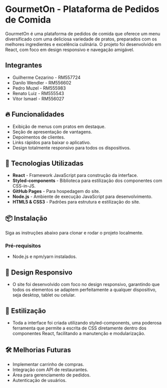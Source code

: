 # GourmetOn - Plataforma de Pedidos de Comida

GourmetOn é uma plataforma de pedidos de comida que oferece um menu diversificado com uma deliciosa variedade de pratos, preparados com os melhores ingredientes e excelência culinária. O projeto foi desenvolvido em React, com foco em design responsivo e navegação amigável.

## Integrantes
- Guilherme Cezarino - RM557724 
- Danilo Wendler - RM556602
- Pedro Muzel - RM555983
- Renato Luiz - RM555543
- Vitor Ismael - RM556027

## 🔥 Funcionalidades

- Exibição de menus com pratos em destaque.
- Seção de apresentação de vantagens.
- Depoimentos de clientes.
- Links rápidos para baixar o aplicativo.
- Design totalmente responsivo para todos os dispositivos.

## 🚀 Tecnologias Utilizadas

- **React** - Framework JavaScript para construção da interface.
- **Styled-components** - Biblioteca para estilização dos componentes com CSS-in-JS.
- **GitHub Pages** - Para hospedagem do site.
- **Node.js** - Ambiente de execução JavaScript para desenvolvimento.
- **HTML5 & CSS3** - Padrões para estrutura e estilização do site.

## 📦 Instalação

Siga as instruções abaixo para clonar e rodar o projeto localmente.

### Pré-requisitos

- Node.js e npm/yarn instalados.

## 📱 Design Responsivo

- O site foi desenvolvido com foco no design responsivo, garantindo que todos os elementos se adaptem perfeitamente a qualquer dispositivo, seja desktop, tablet ou celular.

## 🎨 Estilização

- Toda a interface foi criada utilizando styled-components, uma poderosa ferramenta que permite a escrita de CSS diretamente dentro dos componentes React, facilitando a manutenção e modularização.

## 🛠️ Melhorias Futuras

- Implementar carrinho de compras.
- Integração com API de restaurantes.
- Área para gerenciamento de pedidos.
- Autenticação de usuários.

